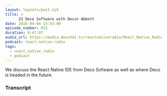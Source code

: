 ```yaml
---
layout: layouts/post.njk
title: >
      23 Deco Software with Devin Abbott
date: 2016-04-04 13:53:00
episode_number: 023
duration: 0:47:07
audio_url: https://media.devchat.tv/reactnativeradio/React_Native_Radio_Episode_23.mp3
podcast: react-native-radio
tags: 
  - react_native_radio
  - podcast
---
```


We discuss the React Native IDE from Deco Sofware as well as where Deco is headed in the future.



### Transcript


